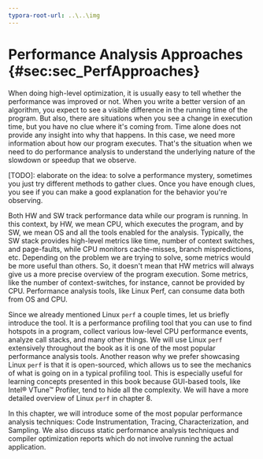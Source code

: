 ```yaml
---
typora-root-url: ..\..\img
---
```


# Performance Analysis Approaches {#sec:sec_PerfApproaches}

When doing high-level optimization, it is usually easy to tell whether the performance was improved or not. When you write a better version of an algorithm, you expect to see a visible difference in the running time of the program. But also, there are situations when you see a change in execution time, but you have no clue where it's coming from. Time alone does not provide any insight into why that happens. In this case, we need more information about how our program executes. That's the situation when we need to do performance analysis to understand the underlying nature of the slowdown or speedup that we observe.

[TODO]: elaborate on the idea: to solve a performance mystery, sometimes you just try different methods to gather clues. Once you have enough clues, you see if you can make a good explanation for the behavior you're observing.

Both HW and SW track performance data while our program is running. In this context, by HW, we mean CPU, which executes the program, and by SW, we mean OS and all the tools enabled for the analysis. Typically, the SW stack provides high-level metrics like time, number of context switches, and page-faults, while CPU monitors cache-misses, branch mispredictions, etc. Depending on the problem we are trying to solve, some metrics would be more useful than others. So, it doesn't mean that HW metrics will always give us a more precise overview of the program execution. Some metrics, like the number of context-switches, for instance, cannot be provided by CPU. Performance analysis tools, like Linux Perf, can consume data both from OS and CPU. 

Since we already mentioned Linux `perf` a couple times, let us briefly introduce the tool. It is a performance profiling tool that you can use to find hotspots in a program, collect various low-level CPU performance events, analyze call stacks, and many other things. We will use Linux `perf` extensively throughout the book as it is one of the most popular performance analysis tools. Another reason why we prefer showcasing Linux `perf` is that it is open-sourced, which allows us to see the mechanics of what is going on in a typical profiling tool. This is especially useful for learning concepts presented in this book because GUI-based tools, like Intel® VTune™ Profiler, tend to hide all the complexity. We will have a more detailed overview of Linux `perf` in chapter 8.

In this chapter, we will introduce some of the most popular performance analysis techniques: Code Instrumentation, Tracing, Characterization, and Sampling. We also discuss static performance analysis techniques and compiler optimization reports which do not involve running the actual application.